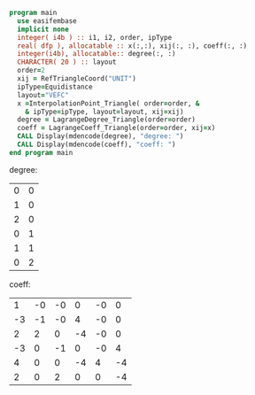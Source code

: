 ```fortran
program main
  use easifembase
  implicit none
  integer( i4b ) :: i1, i2, order, ipType
  real( dfp ), allocatable :: x(:,:), xij(:, :), coeff(:, :)
  integer(i4b), allocatable:: degree(:, :)
  CHARACTER( 20 ) :: layout
  order=2
  xij = RefTriangleCoord("UNIT")
  ipType=Equidistance
  layout="VEFC"
  x =InterpolationPoint_Triangle( order=order, &
    & ipType=ipType, layout=layout, xij=xij)
  degree = LagrangeDegree_Triangle(order=order)
  coeff = LagrangeCoeff_Triangle(order=order, xij=x)
  CALL Display(mdencode(degree), "degree: ")
  CALL Display(mdencode(coeff), "coeff: ")
end program main
```

degree:

|  |  |
|  --- |  --- |
| 0 | 0 |
| 1 | 0 |
| 2 | 0 |
| 0 | 1 |
| 1 | 1 |
| 0 | 2 |

coeff:

|  |  |  |  |  |  |
|  --- |  --- |  --- |  --- |  --- |  --- |
| 1 | -0 | -0 | 0 | -0 | 0 |
| -3 | -1 | -0 | 4 | -0 | 0 |
| 2 | 2 | 0 | -4 | -0 | 0 |
| -3 | 0 | -1 | 0 | -0 | 4 |
| 4 | 0 | 0 | -4 | 4 | -4 |
| 2 | 0 | 2 | 0 | 0 | -4 |
